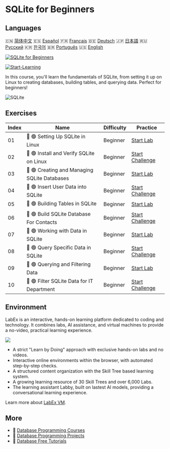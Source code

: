 # SQLite for Beginners

## Languages

🇨🇳 [简体中文](README_zh.md) 🇪🇸 [Español](README_es.md) 🇫🇷 [Français](README_fr.md) 🇩🇪 [Deutsch](README_de.md) 🇯🇵 [日本語](README_ja.md) 🇷🇺 [Русский](README_ru.md) 🇰🇷 [한국어](README_ko.md) 🇧🇷 [Português](README_pt.md) 🇺🇸 [English](README.md) 

[![SQLite for Beginners](https://cover-creator.labex.io/sqlite-for-beginners.png)](https://labex.io/courses/sqlite-for-beginners)

[![Start-Learning](https://img.shields.io/badge/Start-Learning-whitesmoke?style=for-the-badge)](https://labex.io/courses/sqlite-for-beginners)

In this course, you'll learn the fundamentals of SQLite, from setting it up on Linux to creating databases, building tables, and querying data. Perfect for beginners!

![SQLite](https://img.shields.io/badge/SQLite-whitesmoke?style=for-the-badge&logo=sqlite)


## Exercises

|   Index | Name                                         | Difficulty   | Practice                                                                                                                    |
|---------|----------------------------------------------|--------------|-----------------------------------------------------------------------------------------------------------------------------|
|      01 | 📖 🟢 Setting Up SQLite in Linux             | Beginner     | <a target='_blank' href='https://labex.io/tutorials/sqlite-setting-up-sqlite-in-linux-552335'>Start Lab</a>                 |
|      02 | 🎯 🟢 Install and Verify SQLite on Linux     | Beginner     | <a target='_blank' href='https://labex.io/tutorials/sqlite-install-and-verify-sqlite-on-linux-552579'>Start Challenge</a>   |
|      03 | 📖 🟢 Creating and Managing SQLite Databases | Beginner     | <a target='_blank' href='https://labex.io/tutorials/sqlite-creating-and-managing-sqlite-databases-552337'>Start Lab</a>     |
|      04 | 🎯 🟢 Insert User Data into SQLite           | Beginner     | <a target='_blank' href='https://labex.io/tutorials/insert-user-data-into-sqlite-552580'>Start Challenge</a>                |
|      05 | 📖 🟢 Building Tables in SQLite              | Beginner     | <a target='_blank' href='https://labex.io/tutorials/sqlite-building-tables-in-sqlite-552336'>Start Lab</a>                  |
|      06 | 🎯 🟢 Build SQLite Database For Contacts     | Beginner     | <a target='_blank' href='https://labex.io/tutorials/sqlite-build-sqlite-database-for-contacts-552582'>Start Challenge</a>   |
|      07 | 📖 🟢 Working with Data in SQLite            | Beginner     | <a target='_blank' href='https://labex.io/tutorials/sqlite-working-with-data-in-sqlite-552340'>Start Lab</a>                |
|      08 | 🎯 🟢 Query Specific Data in SQLite          | Beginner     | <a target='_blank' href='https://labex.io/tutorials/sqlite-query-specific-data-in-sqlite-552586'>Start Challenge</a>        |
|      09 | 📖 🟢 Querying and Filtering Data            | Beginner     | <a target='_blank' href='https://labex.io/tutorials/sqlite-querying-and-filtering-data-552338'>Start Lab</a>                |
|      10 | 🎯 🟢 Filter SQLite Data for IT Department   | Beginner     | <a target='_blank' href='https://labex.io/tutorials/sqlite-filter-sqlite-data-for-it-department-552585'>Start Challenge</a> |

## Environment

LabEx is an interactive, hands-on learning platform dedicated to coding and technology. It combines labs, AI assistance, and virtual machines to provide a no-video, practical learning experience.

![](https://tutorial-screenshot.getvm.io/images/vm-1725247253.png)

- A strict "Learn by Doing" approach with exclusive hands-on labs and no videos.
- Interactive online environments within the browser, with automated step-by-step checks.
- A structured content organization with the Skill Tree based learning system.
- A growing learning resource of 30 Skill Trees and over 6,000 Labs.
- The learning assistant Labby, built on lastest AI models, providing a conversational learning experience.

Learn more about [LabEx VM](https://support.labex.io/using-labex/virtual-machine).

## More

- 🔗 [Database Programming Courses](https://github.com/labex-labs/awesome-programming-courses)
- 🔗 [Database Programming Projects](https://github.com/labex-labs/awesome-programming-projects)
- 🔗 [Database Free Tutorials](https://github.com/labex-labs/database-free-tutorials)

